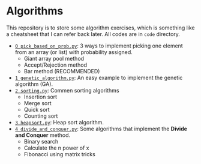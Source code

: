# Algorithms

This repository is to store some algorithm exercises, which is something like a cheatsheet that I can refer back later. All codes are in `code` directory.

- [`0 pick_based_on_prob.py`](./code/0%20pick_based_on_prob.py): 3 ways to implement picking one element from an array (or list) with probability assigned.
  - Giant array pool method
  - Accept/Rejection method
  - Bar method (RECOMMENDED)
- [`1 genetic_algorithm.py`](./code/1%20genetic_algorithm.py): An easy example to implement the genetic algorithm (GA).
- [`2 sorting.py`](./code/2%20sorting.py): Commen sorting algorithms
  - Insertion sort
  - Merge sort
  - Quick sort
  - Counting sort
- [`3 heapsort.py`](./code/3%20heapsort.py): Heap sort algorithm.
- [`4 divide_and_conquer.py`](./code/4%20divide_and_conquer.py): Some algorithms that implement the **Divide and Conquer** method.
  - Binary search
  - Calculate the n power of x
  - Fibonacci using matrix tricks
